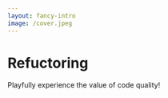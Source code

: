 ```yaml
---
layout: fancy-intro
image: /cover.jpeg
---
```


<my-v-card/>

<my-qr class="mb-20"/>

# Refuctoring

Playfully experience the value of code quality!
